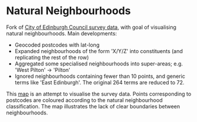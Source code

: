 Natural Neighbourhoods
======================

Fork of [City of Edinburgh Council survey data](https://github.com/edinburghcouncil/natural-neighbourhoods), with goal of visualising natural neighbourhoods. Main developments:

* Geocoded postcodes with lat-long
* Expanded neighbourhoods of the form 'X/Y/Z' into constituents (and replicating the rest of the row)
* Aggregated some specialised neighbourhoods into super-areas; e.g. 'West Pilton' -> 'Pilton'
* Ignored neighbourhoods containing fewer than 10 points, and generic terms like 'East Edinburgh'. The original 264 terms are reduced to 72.

This [map](https://ewan.carto.com/viz/0bfeea56-af6d-11e6-baba-0e3ff518bd15/public_map) is an attempt to visualise the survey data. Points corresponding to postcodes are coloured according to the natural neighbourhood classification. The map illustrates the lack of clear boundaries between neighbourhoods.
